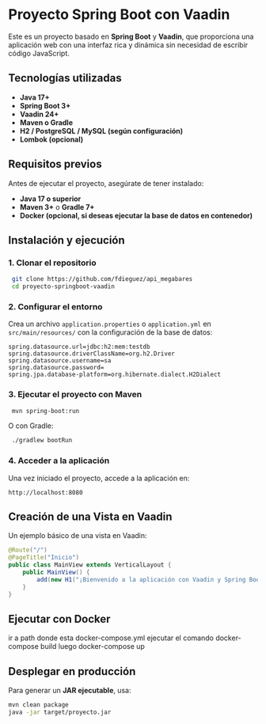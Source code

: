 # Proyecto Spring Boot con Vaadin

Este es un proyecto basado en **Spring Boot** y **Vaadin**, que proporciona una aplicación web con una interfaz rica y dinámica sin necesidad de escribir código JavaScript.

## Tecnologías utilizadas

- **Java 17+**
- **Spring Boot 3+**
- **Vaadin 24+**
- **Maven o Gradle**
- **H2 / PostgreSQL / MySQL (según configuración)**
- **Lombok (opcional)**

## Requisitos previos

Antes de ejecutar el proyecto, asegúrate de tener instalado:

- **Java 17 o superior**
- **Maven 3+** o **Gradle 7+**
- **Docker (opcional, si deseas ejecutar la base de datos en contenedor)**

## Instalación y ejecución

### 1. Clonar el repositorio
```sh
 git clone https://github.com/fdieguez/api_megabares
 cd proyecto-springboot-vaadin
```

### 2. Configurar el entorno
Crea un archivo `application.properties` o `application.yml` en `src/main/resources/` con la configuración de la base de datos:
```properties
spring.datasource.url=jdbc:h2:mem:testdb
spring.datasource.driverClassName=org.h2.Driver
spring.datasource.username=sa
spring.datasource.password=
spring.jpa.database-platform=org.hibernate.dialect.H2Dialect
```

### 3. Ejecutar el proyecto con Maven
```sh
 mvn spring-boot:run
```

O con Gradle:
```sh
 ./gradlew bootRun
```

### 4. Acceder a la aplicación
Una vez iniciado el proyecto, accede a la aplicación en:
```
http://localhost:8080
```


## Creación de una Vista en Vaadin
Un ejemplo básico de una vista en Vaadin:
```java
@Route("/")
@PageTitle("Inicio")
public class MainView extends VerticalLayout {
    public MainView() {
        add(new H1("¡Bienvenido a la aplicación con Vaadin y Spring Boot!"));
    }
}
```

## Ejecutar con Docker
ir a path donde esta docker-compose.yml
ejecutar el comando docker-compose build
luego docker-compose up

## Desplegar en producción
Para generar un **JAR ejecutable**, usa:
```sh
mvn clean package
java -jar target/proyecto.jar
```




